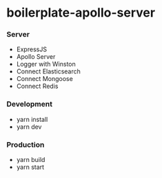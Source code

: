# boilerplate-apollo-server

### Server

- ExpressJS
- Apollo Server
- Logger with Winston
- Connect Elasticsearch
- Connect Mongoose
- Connect Redis

### Development

- yarn install
- yarn dev

### Production

- yarn build
- yarn start
